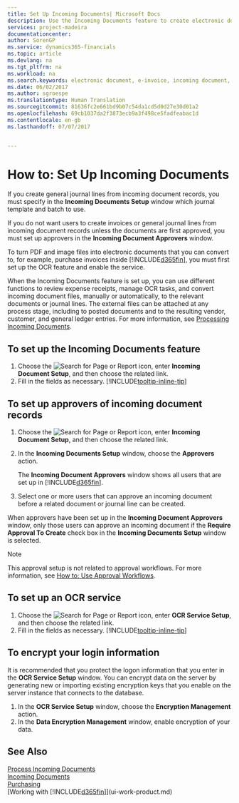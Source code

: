 ```yaml
---
title: Set Up Incoming Documents| Microsoft Docs
description: Use the Incoming Documents feature to create electronic documents, manage OCR tasks, import invoices, and convert image files.
services: project-madeira
documentationcenter: 
author: SorenGP
ms.service: dynamics365-financials
ms.topic: article
ms.devlang: na
ms.tgt_pltfrm: na
ms.workload: na
ms.search.keywords: electronic document, e-invoice, incoming document, OCR, ecommerce, document exchange, import invoice
ms.date: 06/02/2017
ms.author: sgroespe
ms.translationtype: Human Translation
ms.sourcegitcommit: 81636fc2e661bd9b07c54da1cd5d0d27e30d01a2
ms.openlocfilehash: 69cb1037da2f3873ecb9a3f498ce5fadfeabac1d
ms.contentlocale: en-gb
ms.lasthandoff: 07/07/2017


---
```

# <a name="how-to-set-up-incoming-documents"></a>How to: Set Up Incoming Documents
If you create general journal lines from incoming document records, you must specify in the **Incoming Documents Setup** window which journal template and batch to use.

If you do not want users to create invoices or general journal lines from incoming document records unless the documents are first approved, you must set up approvers in the **Incoming Document Approvers** window.

To turn PDF and image files into electronic documents that you can convert to, for example, purchase invoices inside [!INCLUDE[d365fin](includes/d365fin_md.md)], you must first set up the OCR feature and enable the service.

When the Incoming Documents feature is set up, you can use different functions to review expense receipts, manage OCR tasks, and convert incoming document files, manually or automatically, to the relevant documents or journal lines. The external files can be attached at any process stage, including to posted documents and to the resulting vendor, customer, and general ledger entries. For more information, see [Processing Incoming Documents](across-process-income-documents.md).

## <a name="to-set-up-the-incoming-documents-feature"></a>To set up the Incoming Documents feature
1. Choose the ![Search for Page or Report](media/ui-search/search_small.png "Search for Page or Report icon") icon, enter **Incoming Document Setup**, and then choose the related link.
2. Fill in the fields as necessary. [!INCLUDE[tooltip-inline-tip](includes/tooltip-inline-tip_md.md)]

## <a name="to-set-up-approvers-of-incoming-document-records"></a>To set up approvers of incoming document records
1. Choose the ![Search for Page or Report](media/ui-search/search_small.png "Search for Page or Report icon") icon, enter **Incoming Document Setup**, and then choose the related link.  
2. In the **Incoming Documents Setup** window, choose the **Approvers** action.

    The **Incoming Document Approvers** window shows all users that are set up in [!INCLUDE[d365fin](includes/d365fin_md.md)].  
3. Select one or more users that can approve an incoming document before a related document or journal line can be created.

When approvers have been set up in the **Incoming Document Approvers** window, only those users can approve an incoming document if the **Require Approval To Create** check box in the **Incoming Documents Setup** window is selected.

> [!NOTE]  
>   This approval setup is not related to approval workflows. For more information, see [How to: Use Approval Workflows](across-how-use-approval-workflows.md).

## <a name="to-set-up-an-ocr-service"></a>To set up an OCR service
1. Choose the ![Search for Page or Report](media/ui-search/search_small.png "Search for Page or Report icon") icon, enter **OCR Service Setup**, and then choose the related link.
2. Fill in the fields as necessary. [!INCLUDE[tooltip-inline-tip](includes/tooltip-inline-tip_md.md)]

## <a name="to-encrypt-your-login-information"></a>To encrypt your login information
It is recommended that you protect the logon information that you enter in the **OCR Service Setup** window. You can encrypt data on the server by generating new or importing existing encryption keys that you enable on the server instance that connects to the database.

1. In the **OCR Service Setup** window, choose the **Encryption Management** action.
2. In the **Data Encryption Management** window, enable encryption of your data.

## <a name="see-also"></a>See Also
[Process Incoming Documents](across-process-income-documents.md)  
[Incoming Documents](across-income-documents.md)  
[Purchasing](purchasing-manage-purchasing.md)  
[Working with [!INCLUDE[d365fin](includes/d365fin_md.md)]](ui-work-product.md)

